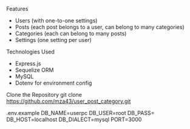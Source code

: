 Features
- Users (with one-to-one settings)
- Posts (each post belongs to a user, can belong to many categories)
- Categories (each can belong to many posts)
- Settings (one setting per user)

Technologies Used

- Express.js
- Sequelize ORM
- MySQL
- Dotenv for environment config

Clone the Repository
git clone https://github.com/mza43/user_post_category.git

.env.example
DB_NAME=userpc
DB_USER=root
DB_PASS=
DB_HOST=localhost
DB_DIALECT=mysql
PORT=3000
